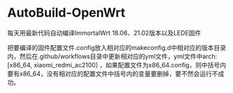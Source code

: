 # AutoBuild-OpenWrt
每天用最新代码自动编译ImmortalWrt 18.06、21.02版本以及LEDE固件

把要编译的固件配置文件.config放入相对应的makeconfig.d中相对应的版本目录内，然后在.github/workflows目录中更新相对应的yml文件，yml文件中arch: [x86_64, xiaomi_redmi_ac2100]
，如果配置文件为x86_64.config，则中括号内要有x86_64，没有相对应的配置文件中括号内的变量要删掉，要不然会运行不成功。
